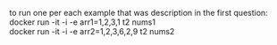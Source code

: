 to run one per each example that was description in the first question:
docker run -it -i -e arr1=1,2,3,1 t2 nums1  
docker run -it -i -e arr2=1,2,3,6,2,9 t2 nums2
